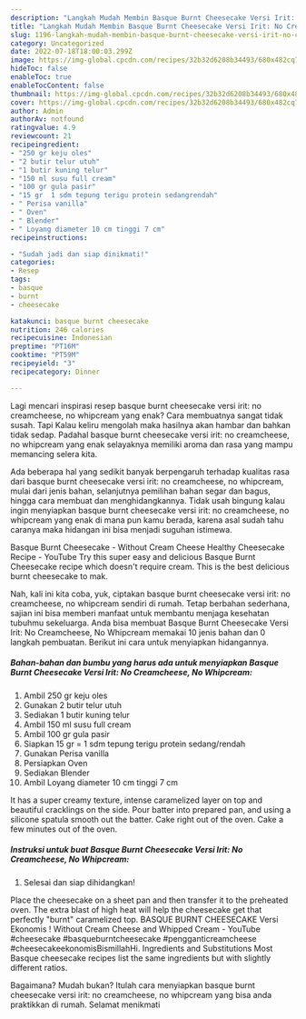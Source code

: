 ```yaml
---
description: "Langkah Mudah Membin Basque Burnt Cheesecake Versi Irit: No Creamcheese, No Whipcream yang Lezat}"
title: "Langkah Mudah Membin Basque Burnt Cheesecake Versi Irit: No Creamcheese, No Whipcream yang Lezat}"
slug: 1196-langkah-mudah-membin-basque-burnt-cheesecake-versi-irit-no-creamcheese-no-whipcream-yang-lezat
category: Uncategorized
date: 2022-07-18T18:00:03.299Z
image: https://img-global.cpcdn.com/recipes/32b32d6208b34493/680x482cq70/basque-burnt-cheesecake-versi-irit-no-creamcheese-no-whipcream-foto-resep-utama.jpg
hideToc: false
enableToc: true
enableTocContent: false
thumbnail: https://img-global.cpcdn.com/recipes/32b32d6208b34493/680x482cq70/basque-burnt-cheesecake-versi-irit-no-creamcheese-no-whipcream-foto-resep-utama.jpg
cover: https://img-global.cpcdn.com/recipes/32b32d6208b34493/680x482cq70/basque-burnt-cheesecake-versi-irit-no-creamcheese-no-whipcream-foto-resep-utama.jpg
author: Admin
authorAv: notfound
ratingvalue: 4.9
reviewcount: 21
recipeingredient:
- "250 gr keju oles"
- "2 butir telur utuh"
- "1 butir kuning telur"
- "150 ml susu full cream"
- "100 gr gula pasir"
- "15 gr  1 sdm tepung terigu protein sedangrendah"
- " Perisa vanilla"
- " Oven"
- " Blender"
- " Loyang diameter 10 cm tinggi 7 cm"
recipeinstructions:

- "Sudah jadi dan siap dinikmati!"
categories:
- Resep
tags:
- basque
- burnt
- cheesecake

katakunci: basque burnt cheesecake 
nutrition: 246 calories
recipecuisine: Indonesian
preptime: "PT16M"
cooktime: "PT59M"
recipeyield: "3"
recipecategory: Dinner

---
```



Lagi mencari inspirasi resep basque burnt cheesecake versi irit: no creamcheese, no whipcream yang enak? Cara membuatnya sangat tidak susah. Tapi Kalau keliru mengolah maka hasilnya akan hambar dan bahkan tidak sedap. Padahal basque burnt cheesecake versi irit: no creamcheese, no whipcream yang enak selayaknya memiliki aroma dan rasa yang mampu memancing selera kita.


Ada beberapa hal yang sedikit banyak berpengaruh terhadap kualitas rasa dari basque burnt cheesecake versi irit: no creamcheese, no whipcream, mulai dari jenis bahan, selanjutnya pemilihan bahan segar dan bagus, hingga cara membuat dan menghidangkannya. Tidak usah bingung kalau ingin menyiapkan basque burnt cheesecake versi irit: no creamcheese, no whipcream yang enak di mana pun kamu berada, karena asal sudah tahu caranya maka hidangan ini bisa menjadi suguhan istimewa.

Basque Burnt Cheesecake - Without Cream Cheese Healthy Cheesecake Recipe - YouTube Try this super easy and delicious Basque Burnt Cheesecake recipe which doesn&#39;t require cream. This is the best delicious burnt cheesecake to mak.


Nah, kali ini kita coba, yuk, ciptakan basque burnt cheesecake versi irit: no creamcheese, no whipcream sendiri di rumah. Tetap berbahan sederhana, sajian ini bisa memberi manfaat untuk membantu menjaga kesehatan tubuhmu sekeluarga. Anda bisa membuat Basque Burnt Cheesecake Versi Irit: No Creamcheese, No Whipcream memakai 10 jenis bahan dan 0 langkah pembuatan. Berikut ini cara untuk menyiapkan hidangannya.

<!--inarticleads1-->

##### Bahan-bahan dan bumbu yang harus ada untuk menyiapkan Basque Burnt Cheesecake Versi Irit: No Creamcheese, No Whipcream:

1. Ambil 250 gr keju oles
1. Gunakan 2 butir telur utuh
1. Sediakan 1 butir kuning telur
1. Ambil 150 ml susu full cream
1. Ambil 100 gr gula pasir
1. Siapkan 15 gr = 1 sdm tepung terigu protein sedang/rendah
1. Gunakan  Perisa vanilla
1. Persiapkan  Oven
1. Sediakan  Blender
1. Ambil  Loyang diameter 10 cm tinggi 7 cm


It has a super creamy texture, intense caramelized layer on top and beautiful cracklings on the side. Pour batter into prepared pan, and using a silicone spatula smooth out the batter. Cake right out of the oven. Cake a few minutes out of the oven. 

<!--inarticleads2-->

##### Instruksi untuk buat Basque Burnt Cheesecake Versi Irit: No Creamcheese, No Whipcream:


1. Selesai dan siap dihidangkan!

Place the cheesecake on a sheet pan and then transfer it to the preheated oven. The extra blast of high heat will help the cheesecake get that perfectly &#34;burnt&#34; caramelized top. BASQUE BURNT CHEESECAKE Versi Ekonomis ! Without Cream Cheese and Whipped Cream - YouTube #cheesecake #basqueburntcheesecake #pengganticreamcheese #cheesecakeekonomisBismillahHi. Ingredients and Substitutions Most Basque cheesecake recipes list the same ingredients but with slightly different ratios. 

Bagaimana? Mudah bukan? Itulah cara menyiapkan basque burnt cheesecake versi irit: no creamcheese, no whipcream yang bisa anda praktikkan di rumah. Selamat menikmati
